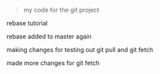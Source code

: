 > my code for the git project

rebase tutorial

rebase added to  master again

making changes for testing out git pull and git fetch

made more changes for git fetch
